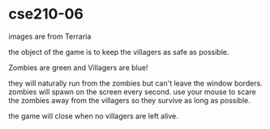 # cse210-06
images are from Terraria

the object of the game is to keep the villagers as safe as possible. 

Zombies are green and Villagers are blue!

they will naturally run from the zombies but can't leave the window borders.
zombies will spawn on the screen every second.
use your mouse to scare the zombies away from the villagers so they survive as long as possible.

the game will close when no villagers are left alive.
